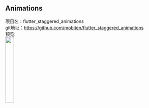 ## Animations




项目名：flutter_staggered_animations<br>
git地址：https://github.com/mobiten/flutter_staggered_animations<br>
预览:<br>
<img src="https://github.com/mobiten/flutter_staggered_animations/raw/master/assets/card_grid.gif?raw=true" width="23%"/>
